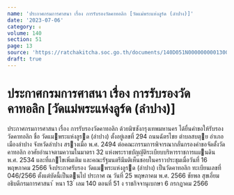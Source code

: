 ```yaml
---
name: 'ประกาศกรมการศาสนา เรื่อง การรับรองวัดคาทอลิก [วัดแม่พระแห่งลูร์ด (ลำปาง)]'
date: '2023-07-06'
category: ง
volume: 140
section: 51
page: 13
source: 'https://ratchakitcha.soc.go.th/documents/140D051N0000000001300.pdf'
draft: true
---
```


# ประกาศกรมการศาสนา เรื่อง การรับรองวัดคาทอลิก [วัดแม่พระแห่งลูร์ด (ลำปาง)]

ประกาศกรมการศาสนา เรื่อง การรับรองวัดคาทอลิก ด้วยมิซซังกรุงเทพมหานคร ได้ยื่นคําขอให้รับรองวัดคาทอลิก ชื่อ วัดแมพระแห่งลูรด (ลําปาง) ตั้งอยู่เลขที่ 294 ถนนฉัตรไชย ตําบลสบตุย อําเภอเมืองลําปาง จังหวัดลําปาง สรางเมื่อ พ.ศ. 2494 ต่อคณะกรรมการพิจารณากลั่นกรองคําขอจัดตั้งวัดคาทอลิก อาศัยอํานาจตามความในมาตรา 32 แห่งพระราชบัญญัติระเบียบบริหารราชการแผนดิน พ.ศ. 2534 และที่แกไขเพิ่มเติม และคณะรัฐมนตรีมีมติเห็นชอบในคราวประชุมเมื่อวันที่ 16 พฤษภาคม 2566 จึงประกาศรับรอง วัดแมพระแห่งลูรด (ลําปาง) เป็นวัดคาทอลิก ทะเบียนเลขที่ 046/2566 ตั้งแต่บัดนี้เป็นตนไป ประกาศ ณ วันที่ 25 พฤษภาคม พ.ศ. 2566 ชัยพล สุขเอี่ยม อธิบดีกรมการศาสนา ้ หนา 13 ่ เลม 140 ตอนที่ 51 ง ราชกิจจานุเบกษา 6 กรกฎาคม 2566
